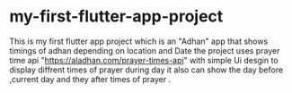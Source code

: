 # my-first-flutter-app-project
This is my first flutter app project which is an "Adhan" app that shows timings of adhan depending on location and Date
the project uses prayer time api "https://aladhan.com/prayer-times-api" with simple Ui desgin to display diffrent times of prayer during day 
it also can show the day before ,current day and they after times of prayer . 
